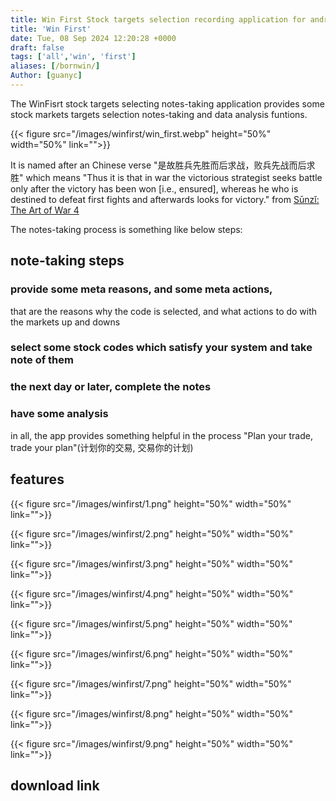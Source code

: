 ```yaml
---
title: Win First Stock targets selection recording application for android
title: 'Win First'
date: Tue, 08 Sep 2024 12:20:28 +0000
draft: false
tags: ['all','win', 'first']
aliases: [/bornwin/]
Author: [guanyc]
---
```


The WinFisrt stock targets selecting notes-taking application provides
some stock markets targets selection notes-taking and data analysis funtions.

{{< figure src="/images/winfirst/win_first.webp" height="50%" width="50%" link="">}}


It is named after an Chinese verse
"是故胜兵先胜而后求战，败兵先战而后求胜"
which means
"Thus it is that in war the victorious strategist seeks battle only after the victory has been won [i.e., ensured], whereas he who is destined to defeat first fights and afterwards looks for victory."
from [Sūnzǐ: The Art of War 4](https://pages.ucsd.edu/~dkjordan/chin/Suentzyy/Suentzyy04.html)

The notes-taking process is something like below steps:

## note-taking steps

### provide some meta reasons, and some meta actions,
that are the reasons why the code is selected, and what actions to do with the markets up and downs

### select some stock codes which satisfy your system and take note of them

### the next day or later, complete the notes

### have some analysis

in all, the app provides something
helpful in the process "Plan your trade, trade your plan"(计划你的交易, 交易你的计划)

## features

{{< figure src="/images/winfirst/1.png" height="50%" width="50%" link="">}}

{{< figure src="/images/winfirst/2.png" height="50%" width="50%" link="">}}

{{< figure src="/images/winfirst/3.png" height="50%" width="50%" link="">}}

{{< figure src="/images/winfirst/4.png" height="50%" width="50%" link="">}}

{{< figure src="/images/winfirst/5.png" height="50%" width="50%" link="">}}

{{< figure src="/images/winfirst/6.png" height="50%" width="50%" link="">}}

{{< figure src="/images/winfirst/7.png" height="50%" width="50%" link="">}}

{{< figure src="/images/winfirst/8.png" height="50%" width="50%" link="">}}

{{< figure src="/images/winfirst/9.png" height="50%" width="50%" link="">}}

## download link
